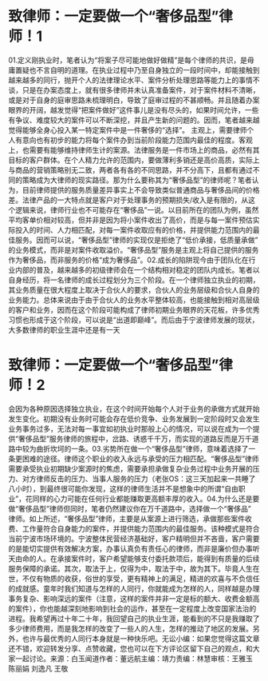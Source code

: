 # 致律师：一定要做一个“奢侈品型”律师！1

01.定义刚执业时，笔者认为“将案子尽可能地做好做精”是每个律师的共识，是毋庸置疑也不言自明的道理。在执业过程中乃至自身独立的一段时间中，却能接触到越来越多的同行，抛开个人的法律理论水平、案件分析处理思路等能力上的事情不谈，只是在办案态度上，就有很多律师并未认真准备案件，对于案件材料不清晰，或是对于自身的庭审思路未梳理明白，导致了庭审过程的不甚顺畅。并且随着办案眼界的开阔，越发觉得“把案件做好”这件事儿是没有尽头的，如果时间允许，一些有争议、难度较大的案件可以不断深挖，并且产生新的问题的。因而，笔者越来越觉得能够全身心投入某一特定案件中是一件奢侈的“选择”。 主观上，需要律师个人有意向也有初步的能力将每个案件办到当前阶段能力范围内最佳的程度。客观上，也需要有能够维持律师生计的案源。法律服务是一件市场上的商品，必然有其目标的客户群体。在个人精力允许的范围内，要做薄利多销还是高价高质，实际上与商品的营销策略别无二致，两者各有各的不同思路，并不分高下，且都有通过不同的策略成为大律师的现实路径。那为什么要称其为“奢侈品型”的律师呢？笔者认为，目前律师提供的服务质量差异事实上不会导致类似普通商品与奢侈品间的价格差。法律产品的一大特点就是客户对于处理事务的预期损失/收入是有限的，从这个逻辑来说，律师行业也不可能存在“奢侈品”一说。以目前所在的团队为例，虽然平均客单价相对较高，但并非是因为将小案件收出了高价，而是与每一案件预估实际投入的时间、人力相匹配，对每一案件收取应有的价格，并提供能力范围内的最佳服务。因而可以说，“奢侈品型”律师的实现仅是拒绝了“低价承接，低质量承做” 的业务模式，而非是对案件收取溢价。“奢侈品型”服务是主观上将自己提供的服务作为奢侈品，而非服务的价格“成为奢侈品”。02.成长的陷阱现今由于团队化在行业内部的普及，越来越多的初级律师会在一个结构相对稳定的团队内成长。笔者以自身经历，将一名律师的成长过程划分为三个阶段。在一个律师独立执业的初期，其业务质量在很大程度上取决于合伙人的要求，合伙人的业务层级和合伙人自身的业务能力。总体来说由于由于合伙人的业务水平整体较高，也能接触到相对高层级的客户和业务，因而在这个阶段可能构成了律师初期业务眼界的天花板，许多优秀习惯也形成于这个阶段，可以说是“出道即巅峰”。而后由于宁波律师发展的现状，大多数律师的职业生涯中还是有一天

# 致律师：一定要做一个“奢侈品型”律师！2

会因为各种原因选择独立执业，在这个时间开始每个人对于业务的承做方式就开始发生变化。初期没有业务时可能会存在低价竞争、业务发展到一定阶段时又会发生业务事务过多，无法对每一事宜如初执业时那般上心的情况，可以说在成为一个提供“奢侈品型”服务律师的旅程中，岔路、诱惑千千万，而实现的道路反而是万千道路中较为曲折坎坷的一条。03.劣势所在做一个“奢侈品型”律师，意味着选择了一条更困难的途径。律师这个职业的收入永远与承受的压力相匹配。“奢侈品型”律师需要承受执业初期缺少案源时的焦虑，需要承担承做复杂业务过程中业务开展的压力、对方律师反击的压力、当事人服务的压力（老张OS：这三天加起来一共睡了八小时），到最终很可能你发现，这样的律师生活并不是想象中的所谓“自由职业”，花同样的心力可能在任何行业都能赚取更高额丰厚的收入。04.为什么还是要做“奢侈品型”律师但同时，笔者仍然建议你在万千道路中，选择做一个“奢侈品” 律师。如上所述，“奢侈品型”律师，主要是从案源上进行筛选，承做那些案件收费、工作量符合自身能力的案件，并提供能力范围内的最佳服务。该种模式是符合当前宁波市场环境的。宁波整体民营经济基础好，客户精明但并不吝啬，客户需要的是能切实提供有效解决方案，办事认真负有责任心的律师，而非是廉价但办事听天由命的人。在承接案件时，客户希望能够支付委托款项后，能得到有质量的后续服务保障的承诺。其次，取法于上，仅得为中，取法于中，故为其下。毕竟人生在世，不仅有物质的收获，俗世的享受，更有精神上的满足，精进的欢喜与不负信任的成就感。童年时我们知道与怎样的人同行，你就能成为怎样的人，同样越是办理事务复杂、影响深远的案件（注意，这样的案件并非一定是标的额大、收费金额高的案件），你也能越深刻地影响到社会的运作，甚至在一定程度上改变国家法治的进程。我希望再过十年二十年，我回望自己的执业生涯，能看到的不只是我赚取了多少律师费用，而是我怎样的改变了一些人的人生，怎样的推动了地区的发展。另外，也许与最优秀的人同行本身就是一种快乐吧。无讼小编：如果您觉得这篇文章还不错，欢迎转发分享、点赞收藏，您也可以在下方评论区留下自己的观点，和大家一起讨论。来源：白玉闻道作者：董远航主编：靖力责编：林慧审核：王雅玉 陈丽娟 刘逸凡 王敬

